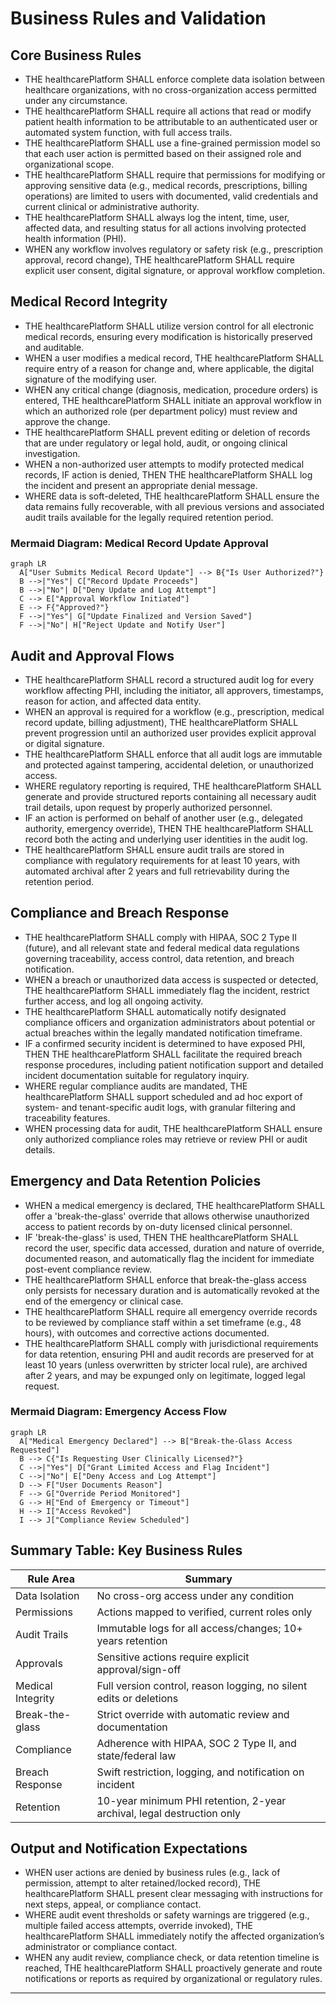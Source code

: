 # Business Rules and Validation

## Core Business Rules

- THE healthcarePlatform SHALL enforce complete data isolation between healthcare organizations, with no cross-organization access permitted under any circumstance.
- THE healthcarePlatform SHALL require all actions that read or modify patient health information to be attributable to an authenticated user or automated system function, with full access trails.
- THE healthcarePlatform SHALL use a fine-grained permission model so that each user action is permitted based on their assigned role and organizational scope.
- THE healthcarePlatform SHALL require that permissions for modifying or approving sensitive data (e.g., medical records, prescriptions, billing operations) are limited to users with documented, valid credentials and current clinical or administrative authority.
- THE healthcarePlatform SHALL always log the intent, time, user, affected data, and resulting status for all actions involving protected health information (PHI).
- WHEN any workflow involves regulatory or safety risk (e.g., prescription approval, record change), THE healthcarePlatform SHALL require explicit user consent, digital signature, or approval workflow completion.

## Medical Record Integrity

- THE healthcarePlatform SHALL utilize version control for all electronic medical records, ensuring every modification is historically preserved and auditable.
- WHEN a user modifies a medical record, THE healthcarePlatform SHALL require entry of a reason for change and, where applicable, the digital signature of the modifying user.
- WHEN any critical change (diagnosis, medication, procedure orders) is entered, THE healthcarePlatform SHALL initiate an approval workflow in which an authorized role (per department policy) must review and approve the change.
- THE healthcarePlatform SHALL prevent editing or deletion of records that are under regulatory or legal hold, audit, or ongoing clinical investigation.
- WHEN a non-authorized user attempts to modify protected medical records, IF action is denied, THEN THE healthcarePlatform SHALL log the incident and present an appropriate denial message.
- WHERE data is soft-deleted, THE healthcarePlatform SHALL ensure the data remains fully recoverable, with all previous versions and associated audit trails available for the legally required retention period.

### Mermaid Diagram: Medical Record Update Approval
```mermaid
graph LR
  A["User Submits Medical Record Update"] --> B{"Is User Authorized?"}
  B -->|"Yes"| C["Record Update Proceeds"]
  B -->|"No"| D["Deny Update and Log Attempt"]
  C --> E["Approval Workflow Initiated"]
  E --> F{"Approved?"}
  F -->|"Yes"| G["Update Finalized and Version Saved"]
  F -->|"No"| H["Reject Update and Notify User"]
```

## Audit and Approval Flows

- THE healthcarePlatform SHALL record a structured audit log for every workflow affecting PHI, including the initiator, all approvers, timestamps, reason for action, and affected data entity.
- WHEN an approval is required for a workflow (e.g., prescription, medical record update, billing adjustment), THE healthcarePlatform SHALL prevent progression until an authorized user provides explicit approval or digital signature.
- THE healthcarePlatform SHALL enforce that all audit logs are immutable and protected against tampering, accidental deletion, or unauthorized access.
- WHERE regulatory reporting is required, THE healthcarePlatform SHALL generate and provide structured reports containing all necessary audit trail details, upon request by properly authorized personnel.
- IF an action is performed on behalf of another user (e.g., delegated authority, emergency override), THEN THE healthcarePlatform SHALL record both the acting and underlying user identities in the audit log.
- THE healthcarePlatform SHALL ensure audit trails are stored in compliance with regulatory requirements for at least 10 years, with automated archival after 2 years and full retrievability during the retention period.

## Compliance and Breach Response

- THE healthcarePlatform SHALL comply with HIPAA, SOC 2 Type II (future), and all relevant state and federal medical data regulations governing traceability, access control, data retention, and breach notification.
- WHEN a breach or unauthorized data access is suspected or detected, THE healthcarePlatform SHALL immediately flag the incident, restrict further access, and log all ongoing activity.
- THE healthcarePlatform SHALL automatically notify designated compliance officers and organization administrators about potential or actual breaches within the legally mandated notification timeframe.
- IF a confirmed security incident is determined to have exposed PHI, THEN THE healthcarePlatform SHALL facilitate the required breach response procedures, including patient notification support and detailed incident documentation suitable for regulatory inquiry.
- WHERE regular compliance audits are mandated, THE healthcarePlatform SHALL support scheduled and ad hoc export of system- and tenant-specific audit logs, with granular filtering and traceability features.
- WHEN processing data for audit, THE healthcarePlatform SHALL ensure only authorized compliance roles may retrieve or review PHI or audit details.

## Emergency and Data Retention Policies

- WHEN a medical emergency is declared, THE healthcarePlatform SHALL offer a 'break-the-glass' override that allows otherwise unauthorized access to patient records by on-duty licensed clinical personnel.
- IF 'break-the-glass' is used, THEN THE healthcarePlatform SHALL record the user, specific data accessed, duration and nature of override, documented reason, and automatically flag the incident for immediate post-event compliance review.
- THE healthcarePlatform SHALL enforce that break-the-glass access only persists for necessary duration and is automatically revoked at the end of the emergency or clinical case.
- THE healthcarePlatform SHALL require all emergency override records to be reviewed by compliance staff within a set timeframe (e.g., 48 hours), with outcomes and corrective actions documented.
- THE healthcarePlatform SHALL comply with jurisdictional requirements for data retention, ensuring PHI and audit records are preserved for at least 10 years (unless overwritten by stricter local rule), are archived after 2 years, and may be expunged only on legitimate, logged legal request.

### Mermaid Diagram: Emergency Access Flow
```mermaid
graph LR
  A["Medical Emergency Declared"] --> B["Break-the-Glass Access Requested"]
  B --> C{"Is Requesting User Clinically Licensed?"}
  C -->|"Yes"| D["Grant Limited Access and Flag Incident"]
  C -->|"No"| E["Deny Access and Log Attempt"]
  D --> F["User Documents Reason"]
  F --> G["Override Period Monitored"]
  G --> H["End of Emergency or Timeout"]
  H --> I["Access Revoked"]
  I --> J["Compliance Review Scheduled"]
```

## Summary Table: Key Business Rules

| Rule Area | Summary |
|-----------|---------|
| Data Isolation | No cross-org access under any condition |
| Permissions | Actions mapped to verified, current roles only |
| Audit Trails | Immutable logs for all access/changes; 10+ years retention |
| Approvals | Sensitive actions require explicit approval/sign-off |
| Medical Integrity | Full version control, reason logging, no silent edits or deletions |
| Break-the-glass | Strict override with automatic review and documentation |
| Compliance | Adherence with HIPAA, SOC 2 Type II, and state/federal law |
| Breach Response | Swift restriction, logging, and notification on incident |
| Retention | 10-year minimum PHI retention, 2-year archival, legal destruction only |

## Output and Notification Expectations

- WHEN user actions are denied by business rules (e.g., lack of permission, attempt to alter retained/locked record), THE healthcarePlatform SHALL present clear messaging with instructions for next steps, appeal, or compliance contact.
- WHERE audit event thresholds or safety warnings are triggered (e.g., multiple failed access attempts, override invoked), THE healthcarePlatform SHALL immediately notify the affected organization’s administrator or compliance contact.
- WHEN any audit review, compliance check, or data retention timeline is reached, THE healthcarePlatform SHALL proactively generate and route notifications or reports as required by organizational or regulatory rules.

---